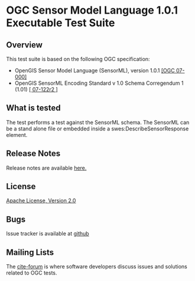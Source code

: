 # OGC Sensor Model Language 1.0.1 Executable Test Suite

## Overview

This test suite is based on the following OGC specification:
  * OpenGIS Sensor Model Language (SensorML), version 1.0.1 [[OGC 07-000]](http://portal.opengeospatial.org/files/?artifact_id=21273)
  * OpenGIS SensorML Encoding Standard v 1.0 Schema Corregendum 1 (1.01) [[ 07-122r2 ]](http://portal.opengeospatial.org/files/?artifact_id=24757)

## What is tested

The test performs a test against the SensorML schema. The SensorML can be a
stand alone file or embedded inside a swes:DescribeSensorResponse element.

## Release Notes

Release notes are available [here.](relnotes.html)

##  License

[Apache License, Version 2.0](http://opensource.org/licenses/Apache-2.0 "Apache License")

## Bugs

Issue tracker is available at [github](https://github.com/opengeospatial/ets-sensorml10/issues)

## Mailing Lists

The [cite-forum](http://cite.opengeospatial.org/forum) is where software developers discuss issues and solutions related to OGC tests. 

